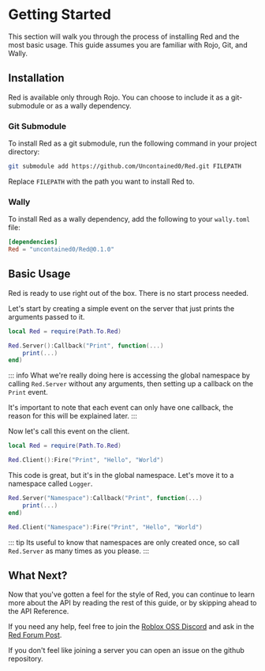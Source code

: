 # Getting Started

This section will walk you through the process of installing
Red and the most basic usage. This guide assumes you are
familiar with Rojo, Git, and Wally.

## Installation

Red is available only through Rojo. You can choose to
include it as a git-submodule or as a wally dependency.

### Git Submodule

To install Red as a git submodule, run the following command
in your project directory:

```bash
git submodule add https://github.com/Uncontained0/Red.git FILEPATH
```

Replace `FILEPATH` with the path you want to install Red to.

### Wally

To install Red as a wally dependency, add the following to
your `wally.toml` file:

```toml
[dependencies]
Red = "uncontained0/Red@0.1.0"
```

## Basic Usage

Red is ready to use right out of the box. There is no start
process needed.

Let's start by creating a simple event on the server that
just prints the arguments passed to it.

```lua
local Red = require(Path.To.Red)

Red.Server():Callback("Print", function(...)
	print(...)
end)
```

::: info
What we're really doing here is accessing the global
namespace by calling `Red.Server` without any arguments,
then setting up a callback on the `Print` event.

It's important to note that each event can only have one
callback, the reason for this will be explained later.
:::

Now let's call this event on the client.

```lua
local Red = require(Path.To.Red)

Red.Client():Fire("Print", "Hello", "World")
```

This code is great, but it's in the global namespace. Let's
move it to a namespace called `Logger`.

```lua
Red.Server("Namespace"):Callback("Print", function(...)
	print(...)
end)
```

```lua
Red.Client("Namespace"):Fire("Print", "Hello", "World")
```

::: tip
Its useful to know that namespaces are only created once, so
call `Red.Server` as many times as you please.
:::

## What Next?

Now that you've gotten a feel for the style of Red, you can
continue to learn more about the API by reading the rest of
this guide, or by skipping ahead to the API Reference.

If you need any help, feel free to join the [Roblox OSS Discord](https://discord.gg/mchCdAFPWU)
and ask in the [Red Forum Post](https://discord.com/err).

If you don't feel like joining a server you can open an
issue on the github repository.